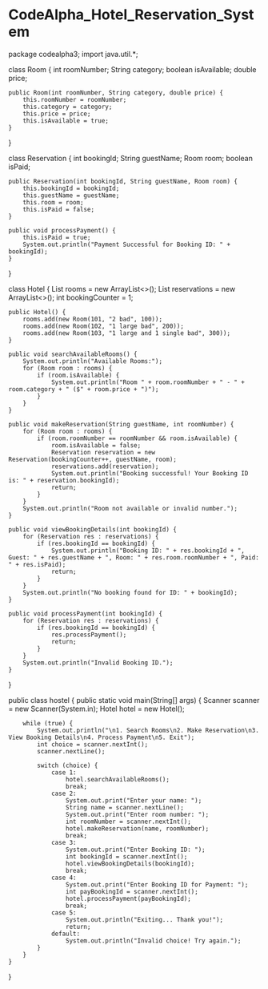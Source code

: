 # CodeAlpha_Hotel_Reservation_System
package codealpha3;
import java.util.*;

class Room {
    int roomNumber;
    String category;
    boolean isAvailable;
    double price;

    public Room(int roomNumber, String category, double price) {
        this.roomNumber = roomNumber;
        this.category = category;
        this.price = price;
        this.isAvailable = true;
    }
}

class Reservation {
    int bookingId;
    String guestName;
    Room room;
    boolean isPaid;
    
    public Reservation(int bookingId, String guestName, Room room) {
        this.bookingId = bookingId;
        this.guestName = guestName;
        this.room = room;
        this.isPaid = false;
    }

    public void processPayment() {
        this.isPaid = true;
        System.out.println("Payment Successful for Booking ID: " + bookingId);
    }
}

class Hotel {
    List<Room> rooms = new ArrayList<>();
    List<Reservation> reservations = new ArrayList<>();
    int bookingCounter = 1;
    
    public Hotel() {
        rooms.add(new Room(101, "2 bad", 100));
        rooms.add(new Room(102, "1 large bad", 200));
        rooms.add(new Room(103, "1 large and 1 single bad", 300));
    }
    
    public void searchAvailableRooms() {
        System.out.println("Available Rooms:");
        for (Room room : rooms) {
            if (room.isAvailable) {
                System.out.println("Room " + room.roomNumber + " - " + room.category + " ($" + room.price + ")");
            }
        }
    }
    
    public void makeReservation(String guestName, int roomNumber) {
        for (Room room : rooms) {
            if (room.roomNumber == roomNumber && room.isAvailable) {
                room.isAvailable = false;
                Reservation reservation = new Reservation(bookingCounter++, guestName, room);
                reservations.add(reservation);
                System.out.println("Booking successful! Your Booking ID is: " + reservation.bookingId);
                return;
            }
        }
        System.out.println("Room not available or invalid number.");
    }
    
    public void viewBookingDetails(int bookingId) {
        for (Reservation res : reservations) {
            if (res.bookingId == bookingId) {
                System.out.println("Booking ID: " + res.bookingId + ", Guest: " + res.guestName + ", Room: " + res.room.roomNumber + ", Paid: " + res.isPaid);
                return;
            }
        }
        System.out.println("No booking found for ID: " + bookingId);
    }
    
    public void processPayment(int bookingId) {
        for (Reservation res : reservations) {
            if (res.bookingId == bookingId) {
                res.processPayment();
                return;
            }
        }
        System.out.println("Invalid Booking ID.");
    }
}

public class hostel {
    public static void main(String[] args) {
        Scanner scanner = new Scanner(System.in);
        Hotel hotel = new Hotel();
        
        while (true) {
            System.out.println("\n1. Search Rooms\n2. Make Reservation\n3. View Booking Details\n4. Process Payment\n5. Exit");
            int choice = scanner.nextInt();
            scanner.nextLine();
            
            switch (choice) {
                case 1:
                    hotel.searchAvailableRooms();
                    break;
                case 2:
                    System.out.print("Enter your name: ");
                    String name = scanner.nextLine();
                    System.out.print("Enter room number: ");
                    int roomNumber = scanner.nextInt();
                    hotel.makeReservation(name, roomNumber);
                    break;
                case 3:
                    System.out.print("Enter Booking ID: ");
                    int bookingId = scanner.nextInt();
                    hotel.viewBookingDetails(bookingId);
                    break;
                case 4:
                    System.out.print("Enter Booking ID for Payment: ");
                    int payBookingId = scanner.nextInt();
                    hotel.processPayment(payBookingId);
                    break;
                case 5:
                    System.out.println("Exiting... Thank you!");
                    return;
                default:
                    System.out.println("Invalid choice! Try again.");
            }
        }
    }
}

